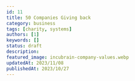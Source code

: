 ```yaml
---
id: 11
title: 50 Companies Giving back
category: business
tags: [charity, systems]
authors: [1]
keywords: []
status: draft
description:
featured_image: incubrain-company-values.webp
updatedAt: 2023/11/08
publishedAt: 2023/10/27
---
```

